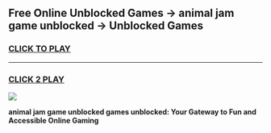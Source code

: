 
## Free Online Unblocked Games → animal jam game unblocked → Unblocked Games
<h3>
<a href="https://premium.freeplayer.one?title=animal_jam_game_unblocked&ref=21F">CLICK TO PLAY</a></h3>
<hr>

<h3>
<a href="https://premium.freeplayer.one?title=animal_jam_game_unblocked&ref=21F">CLICK 2 PLAY</a>
  
</h3>

<a href="https://premium.freeplayer.one?title=animal_jam_game_unblocked&ref=21F/"><img src="https://clearcache.store/games.png"></a>


**animal jam game unblocked games unblocked: Your Gateway to Fun and Accessible Online Gaming**
